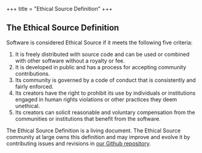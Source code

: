 +++
title = "Ethical Source Definition"
+++

## The Ethical Source Definition

Software is considered Ethical Source if it meets the following five criteria:

1. It is freely distributed with source code and can be used or combined with other software without a royalty or fee.
2. It is developed in public and has a process for accepting community contributions.
3. Its community is governed by a code of conduct that is consistently and fairly enforced.
4. Its creators have the right to prohibit its use by individuals or institutions engaged in human rights violations or other practices they deem unethical.
5. Its creators can solicit reasonable and voluntary compensation from the communities or institutions that benefit from the software.

The Ethical Source Definition is a living document. The Ethical Source community at large owns this definition and may improve and evolve it by contributing issues and revisions in [our Github repository](https://github.com/ContributorCovenant/ethicalsource "Ethical Source Definition source code").
